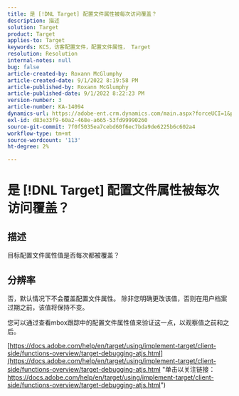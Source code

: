```yaml
---
title: 是 [!DNL Target] 配置文件属性被每次访问覆盖？
description: 描述
solution: Target
product: Target
applies-to: Target
keywords: KCS，访客配置文件，配置文件属性， Target
resolution: Resolution
internal-notes: null
bug: false
article-created-by: Roxann McGlumphy
article-created-date: 9/1/2022 8:19:58 PM
article-published-by: Roxann McGlumphy
article-published-date: 9/1/2022 8:22:23 PM
version-number: 3
article-number: KA-14094
dynamics-url: https://adobe-ent.crm.dynamics.com/main.aspx?forceUCI=1&pagetype=entityrecord&etn=knowledgearticle&id=18d89b6d-332a-ed11-9db1-002248086a27
exl-id: d83e33f9-60a2-468e-a665-53fd99990260
source-git-commit: 7f0f5035ea7cebd60f6ec7bda9de6225b6c602a4
workflow-type: tm+mt
source-wordcount: '113'
ht-degree: 2%

---
```


# 是 [!DNL Target] 配置文件属性被每次访问覆盖？

## 描述


目标配置文件属性值是否每次都被覆盖？


## 分辨率


否，默认情况下不会覆盖配置文件属性。 除非您明确更改该值，否则在用户档案过期之前，该值将保持不变。

您可以通过查看mbox跟踪中的配置文件属性值来验证这一点，以观察值之前和之后。

[https://docs.adobe.com/help/en/target/using/implement-target/client-side/functions-overview/target-debugging-atjs.html](https://docs.adobe.com/help/en/target/using/implement-target/client-side/functions-overview/target-debugging-atjs.html "单击以关注链接：https://docs.adobe.com/help/en/target/using/implement-target/client-side/functions-overview/target-debugging-atjs.html")
